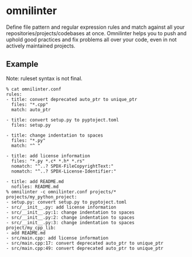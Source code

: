 # omnilinter

Define file pattern and regular expression rules and match against all
your repositories/projects/codebases at once. Omnilinter helps you to
push and uphold good practices and fix problems all over your code, even
in not actively maintained projects.

## Example

Note: ruleset syntax is not final.

```
% cat omnilinter.conf
rules:
- title: convert deprecated auto_ptr to unique_ptr
  files: "*.cpp"
  match: auto_ptr

- title: convert setup.py to pyptoject.toml
  files: setup.py

- title: change indentation to spaces
  files: "*.py"
  match: "^	"

- title: add license information
  files: "*.py *.c* *.h* *.rs"
  nomatch: "^..? SPDX-FileCopyrightText:"
  nomatch: "^..? SPDX-License-Identifier:"

- title: add README.md
  nofiles: README.md
% omnilinter -c omnilinter.conf projects/*
projects/my_python_project:
- setup.py: convert setup.py to pyptoject.toml
- src/__init__.py: add license information
- src/__init__.py:1: change indentation to spaces
- src/__init__.py:2: change indentation to spaces
- src/__init__.py:3: change indentation to spaces
project/my_cpp_lib:
- add README.md
- src/main.cpp: add license information
- src/main.cpp:17: convert deprecated auto_ptr to unique_ptr
- src/main.cpp:49: convert deprecated auto_ptr to unique_ptr
```

